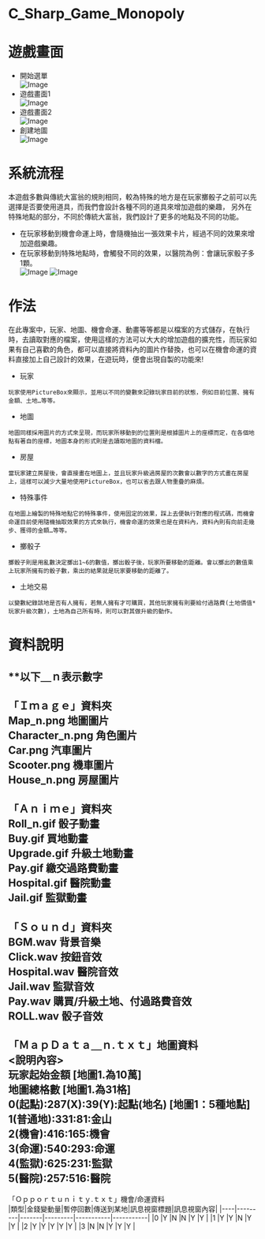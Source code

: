 # C_Sharp_Game_Monopoly
# 遊戲畫面
  * 開始選單  
    ![Image](https://github.com/liti2891/C_Sharp_Game_Monopoly/blob/main/game%20menu.jpg)
  * 遊戲畫面1  
    ![Image](https://github.com/liti2891/C_Sharp_Game_Monopoly/blob/main/game1.JPG)
  * 遊戲畫面2  
    ![Image](https://github.com/liti2891/C_Sharp_Game_Monopoly/blob/main/game2.JPG)
  * 創建地圖  
    ![Image](https://github.com/liti2891/C_Sharp_Game_Monopoly/blob/main/map%20generation.JPG)

# 系統流程  
本遊戲多數與傳統大富翁的規則相同，較為特殊的地方是在玩家擲骰子之前可以先選擇是否要使用道具，而我們會設計各種不同的道具來增加遊戲的樂趣，
另外在特殊地點的部分，不同於傳統大富翁，我們設計了更多的地點及不同的功能。
* 在玩家移動到機會命運上時，會隨機抽出一張效果卡片，經過不同的效果來增加遊戲樂趣。
* 在玩家移動到特殊地點時，會觸發不同的效果，以醫院為例：會讓玩家骰子多1顆。  
![Image](https://github.com/liti2891/C_Sharp_Game_Monopoly/blob/main/process%20chart1.png)
![Image](https://github.com/liti2891/C_Sharp_Game_Monopoly/blob/main/process%20chart2.png)

# 作法  
在此專案中，玩家、地圖、機會命運、動畫等等都是以檔案的方式儲存，在執行時，去讀取對應的檔案，使用這樣的方法可以大大的增加遊戲的擴充性，而玩家如果有自己喜歡的角色，都可以直接將資料內的圖片作替換，也可以在機會命運的資料直接加上自己設計的效果，在遊玩時，便會出現自製的功能來!  
* 玩家
```
玩家使用PictureBox來顯示，並用以不同的變數來記錄玩家目前的狀態，例如目前位置、擁有金額、土地…等等。
```
* 地圖
```
地圖同樣採用圖片的方式來呈現，而玩家所移動到的位置則是根據圖片上的座標而定，在各個地點有著自的座標，地圖本身的形式則是去讀取地圖的資料檔。
```
* 房屋
```
當玩家建立房屋後，會直接畫在地圖上，並且玩家升級過房屋的次數會以數字的方式畫在房屋上，這樣可以減少大量地使用PictureBox，也可以省去跟人物重疊的麻煩。
```
* 特殊事件
```
在地圖上繪製的特殊地點它的特殊事件，使用固定的效果，踩上去便執行對應的程式碼，而機會命運目前使用隨機抽取效果的方式來執行，機會命運的效果也是在資料內，資料內則有向前走幾步、獲得的金額…等等。
```
* 擲骰子
```
擲骰子則是用亂數決定擲出1~6的數值，擲出骰子後，玩家所要移動的距離。會以擲出的數值乘上玩家所擁有的骰子數，乘出的結果就是玩家要移動的距離了。
```
* 土地交易
```
以變數紀錄該地是否有人擁有，若無人擁有才可購買，其他玩家擁有則要給付過路費(土地價值*玩家升級次數)，土地為自己所有時，則可以對其做升級的動作。
```
# 資料說明
**以下＿ｎ表示數字
---
「Ｉｍａｇｅ」資料夾  
Map_n.png		地圖圖片  
Character_n.png	角色圖片  
Car.png			汽車圖片  
Scooter.png		機車圖片  
House_n.png		房屋圖片  
---
「Ａｎｉｍｅ」資料夾  
Roll_n.gif			骰子動畫  
Buy.gif			買地動畫  
Upgrade.gif		升級土地動畫  
Pay.gif			繳交過路費動畫  
Hospital.gif		醫院動畫  
Jail.gif			監獄動畫  
---
「Ｓｏｕｎｄ」資料夾  
BGM.wav		背景音樂  
Click.wav		按鈕音效  
Hospital.wav		醫院音效  
Jail.wav			監獄音效  
Pay.wav			購買/升級土地、付過路費音效  
ROLL.wav		骰子音效  
---
「ＭａｐＤａｔａ＿ｎ.ｔｘｔ」地圖資料  
<說明內容>  
玩家起始金額			[地圖1.為10萬]  
地圖總格數			[地圖1.為31格]  
0(起點):287(X):39(Y):起點(地名)	[地圖1：5種地點]  
1(普通地):331:81:金山  
2(機會):416:165:機會  
3(命運):540:293:命運  
4(監獄):625:231:監獄  
5(醫院):257:516:醫院  
---
「Ｏｐｐｏｒｔｕｎｉｔｙ.ｔｘｔ」機會/命運資料  
|類型|金錢變動量|暫停回數|傳送到某地|訊息視窗標題|訊息視窗內容|
|----|---------|-------|---------|-----------|-----------|
|0  |Y         |N      |N        |Y          |Y          |
|1  |Y         |Y      |N        |Y          |Y          |
|2  |Y         |Y      |Y        |Y          |Y          |
|3  |N         |N      |Y        |Y          |Y          |
